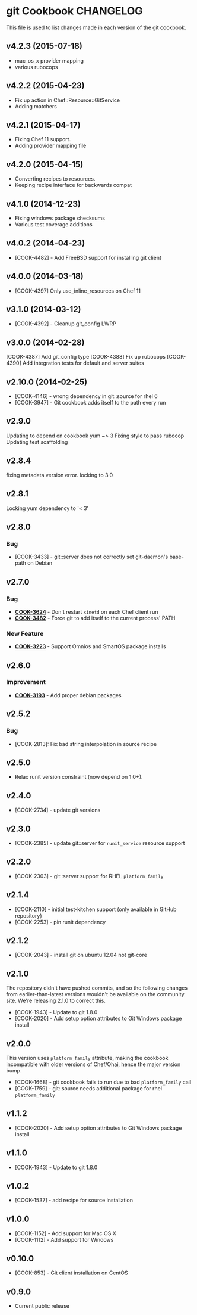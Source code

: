 git Cookbook CHANGELOG
======================
This file is used to list changes made in each version of the git cookbook.

v4.2.3 (2015-07-18)
-------------------
- mac_os_x provider mapping
- various rubocops

v4.2.2 (2015-04-23)
-------------------
- Fix up action in Chef::Resource::GitService
- Adding matchers

v4.2.1 (2015-04-17)
-------------------
- Fixing Chef 11 support.
- Adding provider mapping file

v4.2.0 (2015-04-15)
-------------------
- Converting recipes to resources.
- Keeping recipe interface for backwards compat

v4.1.0 (2014-12-23)
-------------------
- Fixing windows package checksums
- Various test coverage additions

v4.0.2 (2014-04-23)
-------------------
- [COOK-4482] - Add FreeBSD support for installing git client

v4.0.0 (2014-03-18)
-------------------
- [COOK-4397] Only use_inline_resources on Chef 11


v3.1.0 (2014-03-12)
-------------------
- [COOK-4392] - Cleanup git_config LWRP


v3.0.0 (2014-02-28)
-------------------
[COOK-4387] Add git_config type
[COOK-4388] Fix up rubocops
[COOK-4390] Add integration tests for default and server suites


v2.10.0 (2014-02-25)
--------------------
- [COOK-4146] - wrong dependency in git::source for rhel 6
- [COOK-3947] - Git cookbook adds itself to the path every run


v2.9.0
------
Updating to depend on cookbook yum ~> 3
Fixing style to pass rubocop
Updating test scaffolding


v2.8.4
------
fixing metadata version error. locking to 3.0


v2.8.1
------
Locking yum dependency to '< 3'


v2.8.0
------
### Bug
- [COOK-3433] - git::server does not correctly set git-daemon's base-path on Debian


v2.7.0
------
### Bug
- **[COOK-3624](https://tickets.chef.io/browse/COOK-3624)** - Don't restart `xinetd` on each Chef client run
- **[COOK-3482](https://tickets.chef.io/browse/COOK-3482)** - Force git to add itself to the current process' PATH

### New Feature
- **[COOK-3223](https://tickets.chef.io/browse/COOK-3223)** - Support Omnios and SmartOS package installs

v2.6.0
------
### Improvement
- **[COOK-3193](https://tickets.chef.io/browse/COOK-3193)** - Add proper debian packages

v2.5.2
------
### Bug
- [COOK-2813]: Fix bad string interpolation in source recipe

v2.5.0
------
- Relax runit version constraint (now depend on 1.0+).

v2.4.0
------
- [COOK-2734] - update git versions

v2.3.0
------
- [COOK-2385] - update git::server for `runit_service` resource support

v2.2.0
------
- [COOK-2303] - git::server support for RHEL `platform_family`

v2.1.4
------
- [COOK-2110] - initial test-kitchen support (only available in GitHub repository)
- [COOK-2253] - pin runit dependency

v2.1.2
------
- [COOK-2043] - install git on ubuntu 12.04 not git-core

v2.1.0
------
The repository didn't have pushed commits, and so the following changes from earlier-than-latest versions wouldn't be available on the community site. We're releasing 2.1.0 to correct this.

- [COOK-1943] - Update to git 1.8.0
- [COOK-2020] - Add setup option attributes to Git Windows package install

v2.0.0
-------
This version uses `platform_family` attribute, making the cookbook incompatible with older versions of Chef/Ohai, hence the major version bump.

- [COOK-1668] - git cookbook fails to run due to bad `platform_family` call
- [COOK-1759] - git::source needs additional package for rhel `platform_family`

v1.1.2
------
- [COOK-2020] - Add setup option attributes to Git Windows package install

v1.1.0
------
- [COOK-1943] - Update to git 1.8.0

v1.0.2
------
- [COOK-1537] - add recipe for source installation

v1.0.0
------
- [COOK-1152] - Add support for Mac OS X
- [COOK-1112] - Add support for Windows

v0.10.0
-------
- [COOK-853] - Git client installation on CentOS

v0.9.0
------
- Current public release
